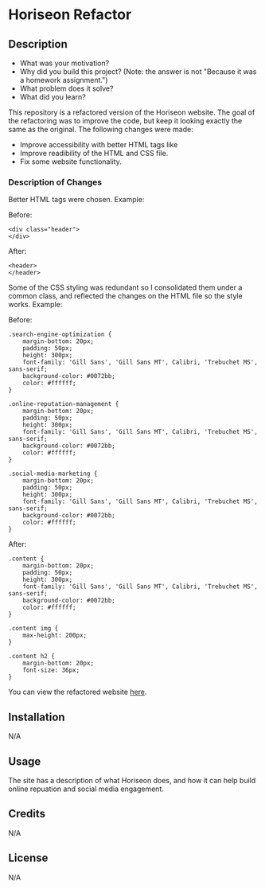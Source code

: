 # Horiseon Refactor

## Description

- What was your motivation?
- Why did you build this project? (Note: the answer is not "Because it was a homework assignment.")
- What problem does it solve?
- What did you learn?

This repository is a refactored version of the Horiseon website. The goal of the refactoring was to improve the code, but keep it looking exactly the same as the original. The following changes were made:
* Improve accessibility with better HTML tags like 
* Improve readibility of the HTML and CSS file.
* Fix some website functionality.

### Description of Changes
Better HTML tags were chosen. Example:

Before:
```
<div class="header">
</div>
```

After:
```
<header>
</header>
```

Some of the CSS styling was redundant so I consolidated them under a common class, and reflected the changes on the HTML file so the style works. Example:

Before:
```
.search-engine-optimization {
    margin-bottom: 20px;
    padding: 50px;
    height: 300px;
    font-family: 'Gill Sans', 'Gill Sans MT', Calibri, 'Trebuchet MS', sans-serif;
    background-color: #0072bb;
    color: #ffffff;
}

.online-reputation-management {
    margin-bottom: 20px;
    padding: 50px;
    height: 300px;
    font-family: 'Gill Sans', 'Gill Sans MT', Calibri, 'Trebuchet MS', sans-serif;
    background-color: #0072bb;
    color: #ffffff;
}

.social-media-marketing {
    margin-bottom: 20px;
    padding: 50px;
    height: 300px;
    font-family: 'Gill Sans', 'Gill Sans MT', Calibri, 'Trebuchet MS', sans-serif;
    background-color: #0072bb;
    color: #ffffff;
}
```

After:
```
.content {
    margin-bottom: 20px;
    padding: 50px;
    height: 300px;
    font-family: 'Gill Sans', 'Gill Sans MT', Calibri, 'Trebuchet MS', sans-serif;
    background-color: #0072bb;
    color: #ffffff;
}

.content img {
    max-height: 200px;
}

.content h2 {
    margin-bottom: 20px;
    font-size: 36px;
}
```

You can view the refactored website [here](https://nathangero.github.io/horiseon-refactor/).


## Installation

N/A

## Usage

The site has a description of what Horiseon does, and how it can help build online repuation and social media engagement.

## Credits

N/A

## License

N/A
